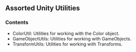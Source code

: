 ## Assorted Unity Utilities

### Contents

* ColorUtil: Utilities for working with the Color object.
* GameObjectUtils: Utilities for working with GameObjects.
* TransformUtils: Utilities for working with Transforms.
